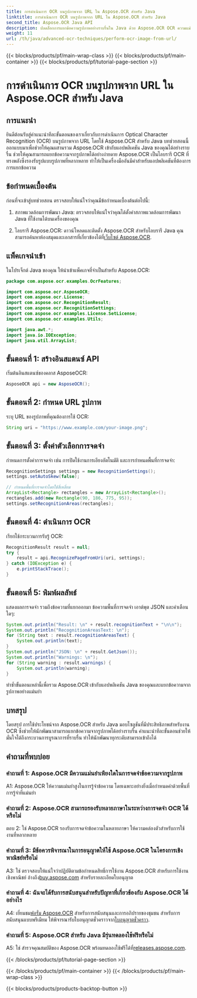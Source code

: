 ```yaml
---
title: การดำเนินการ OCR บนรูปภาพจาก URL ใน Aspose.OCR สำหรับ Java
linktitle: การดำเนินการ OCR บนรูปภาพจาก URL ใน Aspose.OCR สำหรับ Java
second_title: Aspose.OCR Java API
description: ปลดล็อกการแยกข้อความรูปภาพอย่างราบรื่นใน Java ด้วย Aspose.OCR OCR ความแม่นยำสูงพร้อมการรวมที่ง่ายดาย
weight: 11
url: /th/java/advanced-ocr-techniques/perform-ocr-image-from-url/
---
```


{{< blocks/products/pf/main-wrap-class >}}
{{< blocks/products/pf/main-container >}}
{{< blocks/products/pf/tutorial-page-section >}}

# การดำเนินการ OCR บนรูปภาพจาก URL ใน Aspose.OCR สำหรับ Java

## การแนะนำ

ยินดีต้อนรับสู่คำแนะนำทีละขั้นตอนของเราเกี่ยวกับการดำเนินการ Optical Character Recognition (OCR) บนรูปภาพจาก URL โดยใช้ Aspose.OCR สำหรับ Java บทช่วยสอนนี้ออกแบบมาเพื่อช่วยให้คุณผสานรวม Aspose.OCR เข้ากับแอปพลิเคชัน Java ของคุณได้อย่างราบรื่น ช่วยให้คุณสามารถแยกข้อความจากรูปภาพได้อย่างง่ายดาย Aspose.OCR เป็นไลบรารี OCR ที่ทรงพลังซึ่งรองรับรูปแบบรูปภาพที่หลากหลาย ทำให้เป็นเครื่องมืออันมีค่าสำหรับแอปพลิเคชันที่ต้องการการแยกข้อความ

## ข้อกำหนดเบื้องต้น

ก่อนที่จะเข้าสู่บทช่วยสอน ตรวจสอบให้แน่ใจว่าคุณมีข้อกำหนดเบื้องต้นต่อไปนี้:

1. สภาพแวดล้อมการพัฒนา Java: ตรวจสอบให้แน่ใจว่าคุณได้ตั้งค่าสภาพแวดล้อมการพัฒนา Java ที่ใช้งานได้บนเครื่องของคุณ

2.  ไลบรารี Aspose.OCR: ดาวน์โหลดและติดตั้ง Aspose.OCR สำหรับไลบรารี Java คุณสามารถค้นหาห้องสมุดและเอกสารที่เกี่ยวข้องได้ที่[เว็บไซต์ Aspose.OCR](https://reference.aspose.com/ocr/java/).

## แพ็คเกจนำเข้า

ในโปรเจ็กต์ Java ของคุณ ให้นำเข้าแพ็คเกจที่จำเป็นสำหรับ Aspose.OCR:

```java
package com.aspose.ocr.examples.OcrFeatures;

import com.aspose.ocr.AsposeOCR;
import com.aspose.ocr.License;
import com.aspose.ocr.RecognitionResult;
import com.aspose.ocr.RecognitionSettings;
import com.aspose.ocr.examples.License.SetLicense;
import com.aspose.ocr.examples.Utils;

import java.awt.*;
import java.io.IOException;
import java.util.ArrayList;
```

## ขั้นตอนที่ 1: สร้างอินสแตนซ์ API

เริ่มต้นอินสแตนซ์ของคลาส AsposeOCR:

```java
AsposeOCR api = new AsposeOCR();
```

## ขั้นตอนที่ 2: กำหนด URL รูปภาพ

ระบุ URL ของรูปภาพที่คุณต้องการใช้ OCR:

```java
String uri = "https://www.example.com/your-image.png";
```

## ขั้นตอนที่ 3: ตั้งค่าตัวเลือกการจดจำ

กำหนดการตั้งค่าการจดจำ เช่น การปิดใช้งานการเอียงอัตโนมัติ และการกำหนดพื้นที่การจดจำ:

```java
RecognitionSettings settings = new RecognitionSettings();
settings.setAutoSkew(false);

// กำหนดพื้นที่การจดจำโดยใช้สี่เหลี่ยม
ArrayList<Rectangle> rectangles = new ArrayList<Rectangle>();
rectangles.add(new Rectangle(90, 186, 775, 95));
settings.setRecognitionAreas(rectangles);
```

## ขั้นตอนที่ 4: ดำเนินการ OCR

เรียกใช้กระบวนการรับรู้ OCR:

```java
RecognitionResult result = null;
try {
    result = api.RecognizePageFromUri(uri, settings);
} catch (IOException e) {
    e.printStackTrace();
}
```

## ขั้นตอนที่ 5: พิมพ์ผลลัพธ์

แสดงผลการจดจำ รวมถึงข้อความที่แยกออกมา ข้อความพื้นที่การจดจำ เอาต์พุต JSON และคำเตือนใดๆ:

```java
System.out.println("Result: \n" + result.recognitionText + "\n\n");
System.out.println("RecognitionAreasText: \n");
for (String text : result.recognitionAreasText) {
    System.out.println(text);
}
System.out.println("JSON: \n" + result.GetJson());
System.out.println("Warnings: \n");
for (String warning : result.warnings) {
    System.out.println(warning);
}
```

ทำซ้ำขั้นตอนเหล่านี้เพื่อรวม Aspose.OCR เข้ากับแอปพลิเคชัน Java ของคุณและแยกข้อความจากรูปภาพอย่างแม่นยำ

## บทสรุป

โดยสรุป การใช้ประโยชน์จาก Aspose.OCR สำหรับ Java มอบโซลูชันที่มีประสิทธิภาพสำหรับงาน OCR ซึ่งช่วยให้นักพัฒนาสามารถแยกข้อความจากรูปภาพได้อย่างราบรื่น คำแนะนำทีละขั้นตอนช่วยให้มั่นใจได้ถึงกระบวนการบูรณาการที่ราบรื่น ทำให้นักพัฒนาทุกระดับสามารถเข้าถึงได้

## คำถามที่พบบ่อย

### คำถามที่ 1: Aspose.OCR มีความแม่นยำเพียงใดในการจดจำข้อความจากรูปภาพ

A1: Aspose.OCR ให้ความแม่นยำสูงในการรู้จำข้อความ โดยเฉพาะอย่างยิ่งเมื่อกำหนดค่าด้วยพื้นที่การรู้จำที่แม่นยำ

### คำถามที่ 2: Aspose.OCR สามารถรองรับหลายภาษาในระหว่างการจดจำ OCR ได้หรือไม่

ตอบ 2: ใช่ Aspose.OCR รองรับการจดจำข้อความในหลายภาษา ให้ความคล่องตัวสำหรับการใช้งานที่หลากหลาย

### คำถามที่ 3: มีข้อควรพิจารณาในการอนุญาตให้ใช้ Aspose.OCR ในโครงการเชิงพาณิชย์หรือไม่

A3: ใช่ ตรวจสอบให้แน่ใจว่าปฏิบัติตามข้อกำหนดสิทธิ์การใช้งาน Aspose.OCR สำหรับการใช้งานเชิงพาณิชย์ อ้างถึง[buy.aspose.com](https://purchase.aspose.com/buy) สำหรับรายละเอียดใบอนุญาต

### คำถามที่ 4: ฉันจะได้รับการสนับสนุนสำหรับปัญหาที่เกี่ยวข้องกับ Aspose.OCR ได้อย่างไร

 A4: เยี่ยมชม[ฟอรั่ม Aspose.OCR](https://forum.aspose.com/c/ocr/16) สำหรับการสนับสนุนและการอภิปรายของชุมชน สำหรับการสนับสนุนแบบพรีเมียม ให้พิจารณารับใบอนุญาตชั่วคราวจาก[ใบอนุญาตชั่วคราว](https://purchase.aspose.com/temporary-license/).

### คำถามที่ 5: Aspose.OCR สำหรับ Java มีรุ่นทดลองใช้ฟรีหรือไม่

 A5: ใช่ สำรวจคุณสมบัติของ Aspose.OCR พร้อมทดลองใช้ฟรีได้ที่[releases.aspose.com](https://releases.aspose.com/).

{{< /blocks/products/pf/tutorial-page-section >}}

{{< /blocks/products/pf/main-container >}}
{{< /blocks/products/pf/main-wrap-class >}}

{{< blocks/products/products-backtop-button >}}
